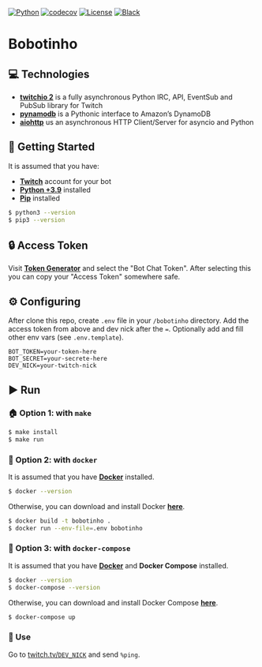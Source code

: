 [![Python](https://img.shields.io/badge/Python-3.9+-blue.svg?logo=python)](https://www.python.org)
[![codecov](https://codecov.io/gh/leandcesar/bobotinho-bot/branch/master/graph/badge.svg)](https://codecov.io/gh/leandcesar/bobotinho-bot)
[![License](https://img.shields.io/badge/license-AGPL%20v3-yellow.svg)](https://github.com/leandcesar/bobotinho-bot/blob/main/LICENSE)
[![Black](https://img.shields.io/badge/code%20style-black-000000.svg)](https://github.com/psf/black)
<!-- [![build](https://github.com/leandcesar/bobotinho-bot/workflows/CI/badge.svg)](https://github.com/leandcesar/bobotinho-bot/actions/workflows/ci.yml) -->
<!-- [![UptimeRobot](https://img.shields.io/uptimerobot/status/m788541737-d1097381d469c36beb1e16b3)](https://stats.uptimerobot.com/EQQpJSWDE5/788541737) -->

# Bobotinho

## ‎💻 Technologies
- [**twitchio 2**](https://twitchio.dev/en/latest/) is a fully asynchronous Python IRC, API, EventSub and PubSub library for Twitch
- [**pynamodb**](https://pynamodb.readthedocs.io/en/latest/) is a Pythonic interface to Amazon’s DynamoDB
- [**aiohttp**](https://docs.aiohttp.org/en/stable/) us an asynchronous HTTP Client/Server for asyncio and Python

## 🏁 Getting Started
It is assumed that you have:
- [**Twitch**](https://twitch.tv/) account for your bot
- [**Python +3.9**](https://www.python.org/) installed
- [**Pip**](https://pip.pypa.io/en/stable/) installed

```bash
$ python3 --version
$ pip3 --version
```

## 🔒 Access Token

Visit [**Token Generator**](https://twitchtokengenerator.com/) and select the "Bot Chat Token". After selecting this you can copy your "Access Token" somewhere safe.

## ⚙️ Configuring

After clone this repo, create `.env` file in your `/bobotinho` directory. Add the access token from above and dev nick after the `=`. Optionally add and fill other env vars (see `.env.template`).

```
BOT_TOKEN=your-token-here
BOT_SECRET=your-secrete-here
DEV_NICK=your-twitch-nick
```

## ▶️ Run 

### 🏠 Option 1: with `make`

```bash
$ make install
$ make run
```

### 🐋 Option 2: with `docker`

It is assumed that you have [**Docker**](https://www.docker.com/) installed.

```bash
$ docker --version
```

Otherwise, you can download and install Docker [**here**](https://docs.docker.com/get-docker/).

```bash
$ docker build -t bobotinho .
$ docker run --env-file=.env bobotinho
```

### 🐳 Option 3: with `docker-compose`

It is assumed that you have [**Docker**](https://www.docker.com/) and **Docker Compose** installed.

```bash
$ docker --version
$ docker-compose --version
```

Otherwise, you can download and install Docker Compose [**here**](https://docs.docker.com/compose/install/).

```bash
$ docker-compose up
```

### 🎉 Use

Go to [twitch.tv/`DEV_NICK`](https://twitch.tv/) and send `%ping`.
